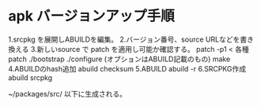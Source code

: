 # apk バージョンアップ手順

1.srcpkg を展開しABUILDを編集。
2.バージョン番号、source URLなどを書き換える
3.新しいsource で patch を適用し可能か確認する。
   patch -p1 < 各種patch
   ./bootstrap
   ./configure (オプションはABUILD記載のもの)
   make
4.ABUILDのhash追加
   abuild checksum
5.ABUILD
   abuild -r
6.SRCPKG作成
   abuild srcpkg
 
 ~/packages/src/ 以下に生成される。

